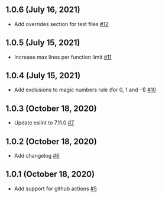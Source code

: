 ## 1.0.6 (July 16, 2021)

* Add overrides section for test files [#12](https://github.com/ilya-markevich/eslint-configs/pull/12)

## 1.0.5 (July 15, 2021)

* Increase max lines per function limit [#11](https://github.com/ilya-markevich/eslint-configs/pull/11)

## 1.0.4 (July 15, 2021)

* Add exclusions to magic numbers rule (for 0, 1 and -1) [#10](https://github.com/ilya-markevich/eslint-configs/pull/10)

## 1.0.3 (October 18, 2020)

* Update eslint to 7.11.0 [#7](https://github.com/ilya-markevich/eslint-configs/pull/7)

## 1.0.2 (October 18, 2020)

* Add changelog [#6](https://github.com/ilya-markevich/eslint-configs/pull/6)

## 1.0.1 (October 18, 2020)

* Add support for github actions [#5](https://github.com/ilya-markevich/eslint-configs/pull/5)
